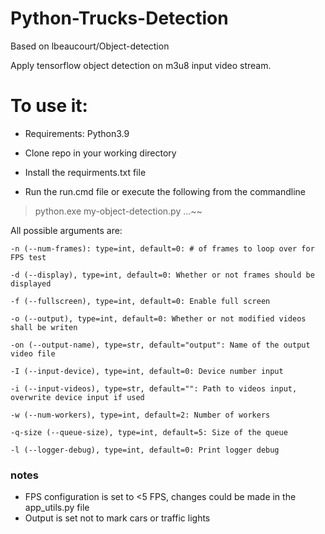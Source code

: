 # Python-Trucks-Detection
Based on lbeaucourt/Object-detection

Apply tensorflow object detection on m3u8 input video stream.

# To use it:

- Requirements: Python3.9

- Clone repo in your working directory

- Install the requirments.txt file 

- Run the run.cmd file or execute the following from the commandline
> python.exe my-object-detection.py ...~~

All possible arguments are:

```
-n (--num-frames): type=int, default=0: # of frames to loop over for FPS test

-d (--display), type=int, default=0: Whether or not frames should be displayed

-f (--fullscreen), type=int, default=0: Enable full screen

-o (--output), type=int, default=0: Whether or not modified videos shall be writen

-on (--output-name), type=str, default="output": Name of the output video file

-I (--input-device), type=int, default=0: Device number input

-i (--input-videos), type=str, default="": Path to videos input, overwrite device input if used

-w (--num-workers), type=int, default=2: Number of workers

-q-size (--queue-size), type=int, default=5: Size of the queue

-l (--logger-debug), type=int, default=0: Print logger debug

```

### notes
- FPS configuration is set to <5 FPS, changes could be made in the app_utils.py file
- Output is set not to mark cars or traffic lights 